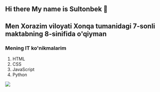 ## Hi there My name is Sultonbek 👋
<h2>Men Xorazim viloyati Xonqa tumanidagi 7-sonli maktabning
  8-sinifida  o'qiyman</h2>
<h3>Mening IT ko'nikmalarim</h3>
<ol>
  <li>HTML</li>
  <li>CSS</li>
  <li>JavaScript</li>
  <li>Python</li>
</ol>
<img src="https://yandex.ru/images/search?from=tabbar&img_url=https%3A%2F%2Fsun9-31.userapi.com%2Fimpf%2Fc625829%2Fv625829112%2F4f2e%2Fb5xLh3HAxHw.jpg%3Fsize%3D1280x1280%26quality%3D96%26sign%3Da22ba39ccc51e5c58cd98d11472f93c6%26c_uniq_tag%3DmEbOQ8-dXufewMLp67MX-zxidGQrolkfMfkiLyR7Ss8%26type%3Dalbum&lr=10335&pos=0&rpt=simage&text=html">

